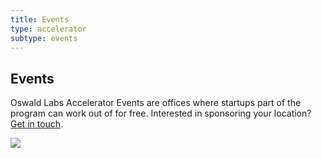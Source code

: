 ```yaml
---
title: Events
type: accelerator
subtype: events
---
```


<section class="hero pb-5 big-image">
    <div class="container">
        <div class="row">
            <div class="col-md-6">
				<h1>Events</h1>
				<p class="intro-para">Oswald Labs Accelerator Events are offices where startups part of the program can work out of for free. Interested in sponsoring your location? <a href="/contact/?department=Accelerator">Get in touch</a>.</p>
			</div>
            <div class="col-md-6 text-right">
                <img role="presentation" src="/images/illustrations/events.svg">
            </div>
        </div>
    </div>
</section>